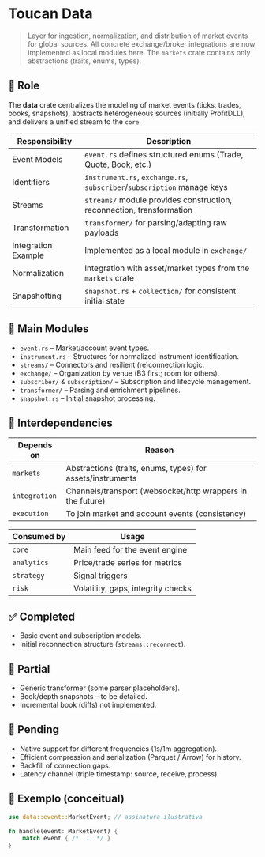 # Toucan Data

> Layer for ingestion, normalization, and distribution of market events for global sources. All concrete exchange/broker integrations are now implemented as local modules here. The `markets` crate contains only abstractions (traits, enums, types).

## 🎯 Role
The **data** crate centralizes the modeling of market events (ticks, trades, books, snapshots), abstracts heterogeneous sources (initially ProfitDLL), and delivers a unified stream to the `core`.

| Responsibility      | Description                                                                 |
|---------------------|-----------------------------------------------------------------------------|
| Event Models        | `event.rs` defines structured enums (Trade, Quote, Book, etc.)              |
| Identifiers         | `instrument.rs`, `exchange.rs`, `subscriber`/`subscription` manage keys     |
| Streams             | `streams/` module provides construction, reconnection, transformation       |
| Transformation      | `transformer/` for parsing/adapting raw payloads                            |
| Integration Example | Implemented as a local module in `exchange/`                        |
| Normalization    | Integration with asset/market types from the `markets` crate                |
| Snapshotting        | `snapshot.rs` + `collection/` for consistent initial state                  |

## 🔑 Main Modules
- `event.rs` – Market/account event types.
- `instrument.rs` – Structures for normalized instrument identification.
- `streams/` – Connectors and resilient (re)connection logic.
- `exchange/` – Organization by venue (B3 first; room for others).
- `subscriber/` & `subscription/` – Subscription and lifecycle management.
- `transformer/` – Parsing and enrichment pipelines.
- `snapshot.rs` – Initial snapshot processing.

## 🔗 Interdependencies
| Depends on     | Reason                                                        |
|----------------|---------------------------------------------------------------|
| `markets`      | Abstractions (traits, enums, types) for assets/instruments |
| `integration`  | Channels/transport (websocket/http wrappers in the future)    |
| `execution`    | To join market and account events (consistency)               |

| Consumed by    | Usage                                                         |
|----------------|---------------------------------------------------------------|
| `core`         | Main feed for the event engine                                |
| `analytics`    | Price/trade series for metrics                                |
| `strategy`     | Signal triggers                                               |
| `risk`         | Volatility, gaps, integrity checks                            |

## ✅ Completed
- Basic event and subscription models.
- Initial reconnection structure (`streams::reconnect`).



## 🧪 Partial
- Generic transformer (some parser placeholders).
- Book/depth snapshots – to be detailed.
- Incremental book (diffs) not implemented.

## 🚧 Pending
- Native support for different frequencies (1s/1m aggregation).
- Efficient compression and serialization (Parquet / Arrow) for history.
- Backfill of connection gaps.
- Latency channel (triple timestamp: source, receive, process).




## 🏁 Exemplo (conceitual)
```rust
use data::event::MarketEvent; // assinatura ilustrativa

fn handle(event: MarketEvent) {
    match event { /* ... */ }
}
```
